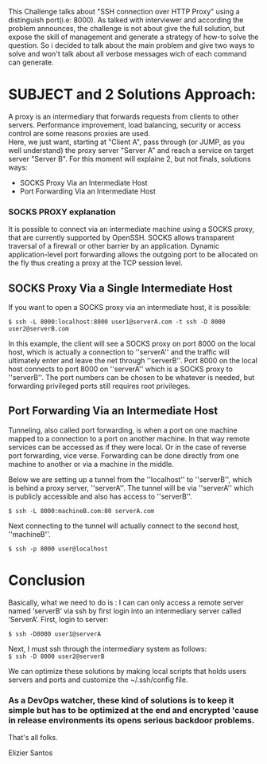 This Challenge talks about  "SSH connection over HTTP Proxy" using a distinguish port(i.e: 8000).
As talked with interviewer and according the problem announces, the challenge is not about give the full solution, but expose the skill of management and generate a strategy of how-to solve the question. So i decided to talk about the main problem and give two ways to solve and won't talk about all verbose messages wich of each command can generate.

# SUBJECT and 2 Solutions Approach:

A proxy is an intermediary that forwards requests from clients to other servers.  Performance improvement, load balancing, security or access control are some reasons proxies are used.  
Here, we just want, starting at "Client A", pass through (or JUMP, as you well understand) the proxy server "Server A" and reach a service on target server "Server B".
For this moment will explaine 2, but not finals, solutions ways:
- SOCKS Proxy Via an Intermediate Host
- Port Forwarding Via an Intermediate Host


### SOCKS PROXY explanation

It is possible to connect via an intermediate machine using a SOCKS proxy,  that are currently supported by OpenSSH.  SOCKS allows transparent traversal of a firewall or other barrier by an application. Dynamic application-level port forwarding allows the outgoing port to be allocated on the fly thus creating a proxy at the TCP session level.  


## SOCKS Proxy Via a Single Intermediate Host

If you want to open a SOCKS proxy via an intermediate host, it is possible:


`$ ssh -L 8000:localhost:8000 user1@serverA.com -t ssh -D 8000 user2@serverB.com`


In this example, the client will see a SOCKS proxy on port 8000 on the local host, which is actually a connection to ''serverA'' and the traffic will ultimately enter and leave the net through ''serverB''.  Port 8000 on the local host connects to port 8000 on ''serverA'' which is a SOCKS proxy to ''serverB''.  The port numbers can be chosen to be whatever is needed, but forwarding privileged ports still requires root privileges.

## Port Forwarding Via an Intermediate Host

Tunneling, also called port forwarding, is when a port on one machine mapped to a connection to a port on another machine.  In that way remote services can be accessed as if they were local.  Or in the case of reverse port forwarding, vice verse.  Forwarding can be done directly from one machine to another or via a machine in the middle.  

Below we are setting up a tunnel from the ''localhost'' to ''serverB'', which is behind a proxy server, ''serverA''.  The tunnel will be via ''serverA'' which is publicly accessible and also has access to ''serverB''.


`$ ssh -L 8000:machineB.com:80 serverA.com`


Next connecting to the tunnel will actually connect to the second host, ''machineB''.


`$ ssh -p 8000 user@localhost`


# Conclusion

Basically, what we need to do is :
I can can only access a remote server named ‘serverB’ via ssh by first login into an intermediary server called ‘ServerA’. First, login to server:  

`$ ssh -D8000 user1@serverA`  

Next, I must ssh through the intermediary system as follows:  
`$ ssh -D 8000 user2@serverB`

We can optimize these solutions by making local scripts that holds users servers and ports and customize the ~/.ssh/config file.

### As a DevOps watcher, these kind of solutions is to keep it simple but has to be optimized at the end and encrypted 'cause in release environments its opens serious backdoor problems.

That's all folks.

Elizier Santos 
